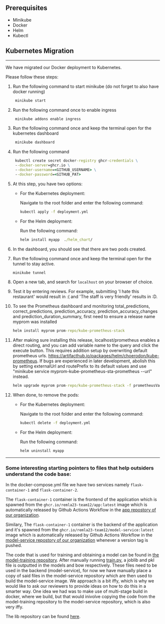 ## Prerequisites

- Minikube
- Docker
- Helm
- Kubectl

## Kubernetes Migration
---
We have migrated our Docker deployment to Kubernetes.

Please follow these steps:
1. Run the  following command to start minikube (do not forget to also have docker running)
   ```bat
    minikube start
    ```
2. Run the following command once to enable ingress
   ```bat
    minikube addons enable ingress
    ```
3. Run the following command once and keep the terminal open for the kubernetes dashboard
   ```bat
    minikube dashboard
    ```
4. Run the following command
   ```bat
    kubectl create secret docker-registry ghcr-credentials \
    --docker-server=ghcr.io \
    --docker-username=<GITHUB_USERNAME> \
    --docker-password=<GITHUB_PAT>
    ```
5. At this step, you have two options:

    - For the Kubernetes deployment:

        Navigate to the root folder and enter the following command:
        ```bat
        kubectl apply -f deployment.yml
        ```
        
    - For the Helm deployment:

        Run the following command:
        ```bat
        helm install myapp  ./helm_chart/
        ```
6. In the dashboard, you should see that there are two pods created.
7. Run the following command once and keep the terminal open for the tunnel to stay active.
    ```bat
    minikube tunnel
    ```
8. Open a new tab, and search for `localhost` on your browser of choice.
9. Test it by entering reviews. For example, submitting 'I hate this restaurant' would result in :( and 'The staff is very friendly' results in :D.
10. To see the Prometheus dashboard and monitoring total_predictions, correct_predictions, prediction_accuracy, prediction_accuracy_changes and prediction_duration_summary, first need to ensure a release name myprom was installed
    ```bat
    helm install myprom prom-repo/kube-prometheus-stack
    ```
11. After making sure installing this release, localhost/prometheus enables a direct routing, and you can add variable name to the query and click the execute button. This requires addition setup by overwriting default prometheus urls. https://artifacthub.io/packages/helm/choerodon/kube-prometheus. If bugs are experienced in later development, abolish this by setting externalUrl and routePrefix to its default values and use "minikube service myprom-kube-prometheus-sta-prometheus --url" instead.
    ```bat
    helm upgrade myprom prom-repo/kube-prometheus-stack -f prometheusValues.yaml
    ```
12. When done, to remove the pods: 
    - For the Kubernetes deployment:

        Navigate to the root folder and enter the following command:
        ```bat
        kubectl delete -f deployment.yml
        ```
        
    - For the Helm deployment:

        Run the following command:
        ```bat
        helm uninstall myapp
        ```
---

### Some interesting starting pointers to files that help outsiders understand the code base:
In the docker-compose.yml file we have two services namely `flask-container-1` and `flask-container-2`. 

The `flask-container-1` container is the frontend of the application which is spawned from the `ghcr.io/remla23-team12/app:latest` image which is automatically released by Github Actions Workflow in the [app repostory of our organization](https://github.com/remla23-team12/app).

Similary, The `flask-container-1` container is the backend of the application and it's spawned from the `ghcr.io/remla23-team12/model-service:latest` image which is automatically released by Github Actions Workflow in the [model-service repostory of our organization](https://github.com/remla23-team12/model-service) whenever a version tag is pushed.

The code that is used for training and obtaining a model can be found in [the model-training repository](https://github.com/remla23-team12/model-training). After manually running [train.py](https://github.com/remla23-team12/model-training/blob/main/train.py), a joblib and pkl file is outputted in the models and bow respectively. These files need to be used in the backend (model-service), for now we have manually place a copy of said files in the model-service repository which are then used to build the model-service image. We approach is a bit iffy, which is why we would like to ask our reviewers to provide ideas on how to do this in a smarter way. One idea we had was to make use of multi-stage build in docker, where we build, but that would inivolve copying the code from the model-training repository to the model-service repository, which is also very iffy.

The lib repository can be found [here](https://github.com/remla23-team12/lib).

